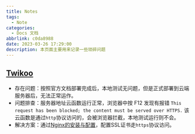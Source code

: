 ```yaml
---
title: Notes
tags:
  - Note
categories:
  - Docs 文档
abbrlink: c0da8988
date: 2023-03-26 17:29:00
description: 本页面主要用来记录一些琐碎问题  
---
```



## [Twikoo](https://twikoo.js.org/)  
- 存在问题：按照官方文档部署完成后，本地测试无问题，但是正式部署到云端服务器后，无法正常运作。
- 问题排查：服务器地址云函数运行正常，浏览器中按 F12 发现有报错 `This request has been blocked; the content must be served over HTTPS.` 该云函数是通过`http`协议访问的，会被浏览器拦截，本地测试运行则不会。
- 解决方案：通过[Nginx的安装与配置](http://kchris1027.github.io/post/13d4b70d.html)，配置SSL证书走`https`协议访问。